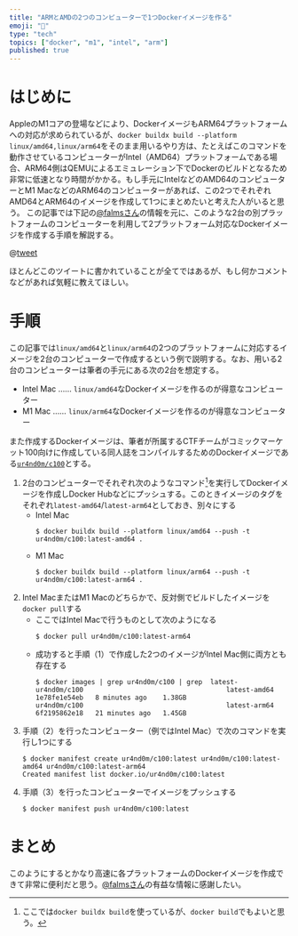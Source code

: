 ```yaml
---
title: "ARMとAMDの2つのコンピューターで1つDockerイメージを作る"
emoji: "🐳"
type: "tech"
topics: ["docker", "m1", "intel", "arm"]
published: true
---
```


# はじめに

AppleのM1コアの登場などにより、DockerイメージもARM64プラットフォームへの対応が求められているが、`docker buildx build --platform linux/amd64,linux/arm64`をそのまま用いるやり方は、たとえばこのコマンドを動作させているコンピューターがIntel（AMD64）プラットフォームである場合、ARM64側はQEMUによるエミュレーション下でDockerのビルドとなるため非常に低速となり時間がかかる。もし手元にIntelなどのAMD64のコンピューターとM1 MacなどのARM64のコンピューターがあれば、この2つでそれぞれAMD64とARM64のイメージを作成して1つにまとめたいと考えた人がいると思う。
この記事では下記の[@falmsさん](https://twitter.com/falms)の情報を元に、このような2台の別プラットフォームのコンピューターを利用して2プラットフォーム対応なDockerイメージを作成する手順を解説する。

@[tweet](https://twitter.com/falms/status/1554500202790211585)

ほとんどこのツイートに書かれていることが全てではあるが、もし何かコメントなどがあれば気軽に教えてほしい。

# 手順

この記事では`linux/amd64`と`linux/arm64`の2つのプラットフォームに対応するイメージを2台のコンピューターで作成するという例で説明する。なお、用いる2台のコンピューターは筆者の手元にある次の2台を想定する。

- Intel Mac …… `linux/amd64`なDockerイメージを作るのが得意なコンピューター
- M1 Mac …… `linux/arm64`なDockerイメージを作るのが得意なコンピューター

また作成するDockerイメージは、筆者が所属するCTFチームがコミックマーケット100向けに作成している同人誌をコンパイルするためのDockerイメージである[`ur4nd0m/c100`](https://hub.docker.com/repository/docker/ur4nd0m/c100)とする。

1. 2台のコンピューターでそれぞれ次のようなコマンド[^bulidx]を実行してDockerイメージを作成しDocker Hubなどにプッシュする。このときイメージのタグをそれぞれ`latest-amd64`/`latest-arm64`としておき、別々にする
    - Intel Mac
        ```console
        $ docker buildx build --platform linux/amd64 --push -t ur4nd0m/c100:latest-amd64 .
        ```
    - M1 Mac
        ```console
        $ docker buildx build --platform linux/arm64 --push -t ur4nd0m/c100:latest-arm64 .
        ```
2. Intel MacまたはM1 Macのどちらかで、反対側でビルドしたイメージを`docker pull`する
    - ここではIntel Macで行うものとして次のようになる
        ```console
        $ docker pull ur4nd0m/c100:latest-arm64
        ```
    - 成功すると手順（1）で作成した2つのイメージがIntel Mac側に両方とも存在する
        ```console
        $ docker images | grep ur4nd0m/c100 | grep  latest-
        ur4nd0m/c100                                    latest-amd64      1e78fe1e54eb   8 minutes ago    1.38GB
        ur4nd0m/c100                                    latest-arm64      6f2195862e18   21 minutes ago   1.45GB
        ```
3. 手順（2）を行ったコンピューター（例ではIntel Mac）で次のコマンドを実行し1つにする
    ```console
    $ docker manifest create ur4nd0m/c100:latest ur4nd0m/c100:latest-amd64 ur4nd0m/c100:latest-arm64
    Created manifest list docker.io/ur4nd0m/c100:latest
    ```
4. 手順（3）を行ったコンピューターでイメージをプッシュする
    ```console
    $ docker manifest push ur4nd0m/c100:latest
    ```

[^bulidx]: ここでは`docker buildx build`を使っているが、`docker build`でもよいと思う。

# まとめ

このようにするとかなり高速に各プラットフォームのDockerイメージを作成できて非常に便利だと思う。[@falmsさん](https://twitter.com/falms)の有益な情報に感謝したい。
